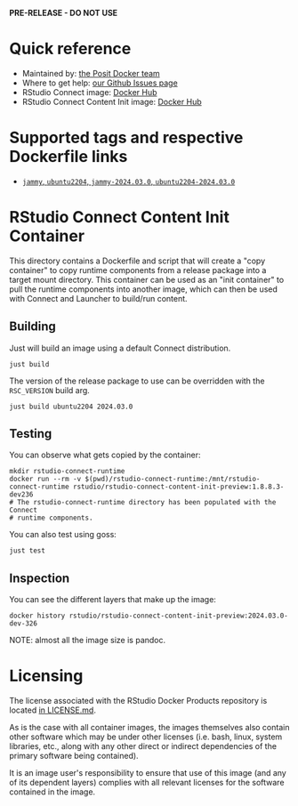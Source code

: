 **PRE-RELEASE - DO NOT USE**

# Quick reference

* Maintained by: [the Posit Docker team](https://github.com/rstudio/rstudio-docker-products)
* Where to get help: [our Github Issues page](https://github.com/rstudio/rstudio-docker-products/issues)
* RStudio Connect image: [Docker Hub](https://hub.docker.com/r/rstudio/rstudio-connect)
* RStudio Connect Content Init image: [Docker Hub](https://hub.docker.com/r/rstudio/rstudio-connect-content-init)

# Supported tags and respective Dockerfile links

* [`jammy`, `ubuntu2204`, `jammy-2024.03.0`, `ubuntu2204-2024.03.0`](https://github.com/rstudio/rstudio-docker-products/blob/main/connect/Dockerfile.2204)

# RStudio Connect Content Init Container

This directory contains a Dockerfile and script that will create a "copy
container" to copy runtime components from a release package into a target
mount directory. This container can be used as an "init container" to pull the
runtime components into another image, which can then be used with Connect and
Launcher to build/run content.

## Building

Just will build an image using a default Connect distribution.

```console
just build
```

The version of the release package to use can be overridden with the
`RSC_VERSION` build arg.

```console
just build ubuntu2204 2024.03.0
```

## Testing

You can observe what gets copied by the container:

```console
mkdir rstudio-connect-runtime
docker run --rm -v $(pwd)/rstudio-connect-runtime:/mnt/rstudio-connect-runtime rstudio/rstudio-connect-content-init-preview:1.8.8.3-dev236
# The rstudio-connect-runtime directory has been populated with the Connect
# runtime components.
```

You can also test using goss:
```console
just test
```


## Inspection

You can see the different layers that make up the image:

```console
docker history rstudio/rstudio-connect-content-init-preview:2024.03.0-dev-326
```

NOTE: almost all the image size is pandoc.

# Licensing

The license associated with the RStudio Docker Products repository is located [in LICENSE.md](https://github.com/rstudio/rstudio-docker-products/blob/main/LICENSE.md).

As is the case with all container images, the images themselves also contain other software which may be under other
licenses (i.e. bash, linux, system libraries, etc., along with any other direct or indirect dependencies of the primary
software being contained).

It is an image user's responsibility to ensure that use of this image (and any of its dependent layers) complies with
all relevant licenses for the software contained in the image.
